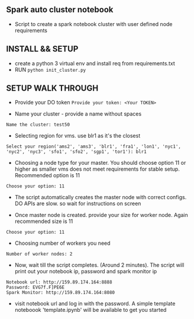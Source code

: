 ## Spark auto cluster notebook
- Script to create a spark notebook cluster with user defined node requirements

## INSTALL && SETUP
- create a python 3 virtual env and install req from requirements.txt 
- RUN ```python init_cluster.py```

## SETUP WALK THROUGH
- Provide your DO token 
```Provide your token: <Your TOKEN>```

- Name your cluster -  provide a name without spaces

```Name the cluster: test50```
- Selecting region for vms. use blr1 as it's the closest

``` Select your region('ams2', 'ams3', 'blr1', 'fra1', 'lon1', 'nyc1', 'nyc2', 'nyc3', 'sfo1', 'sfo2', 'sgp1', 'tor1'): blr1 ```

- Choosing a node type for your master. You should choose option 11 or higher as smaller vms does not meet requirements for stable setup. Recommended option is 11

```Choose your option: 11```

- The script automatically creates the master node with correct configs. DO APIs are slow. so wait for instructions on screen

- Once master node is created. provide your size for worker node. Again recommended size is 11

```Choose your option: 11```

- Choosing number of workers you need

```Number of worker nodes: 2```

- Now, wait till the script completes. (Around 2 minutes). The script will print out your notebook ip, password and spark monitor ip

```
Notebook url: http://159.89.174.164:8888
Password: EVG7f.F]PE6E
Spark Monitor: http://159.89.174.164:8080

```

- visit notebook url and log in with the password. A simple template noteboook 'template.ipynb' will be available to get you started